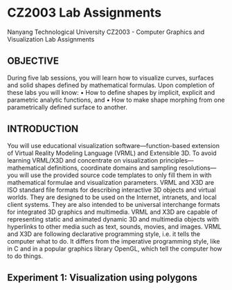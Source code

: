 # CZ2003 Lab Assignments

Nanyang Technological University CZ2003 - Computer Graphics and Visualization Lab Assignments

## OBJECTIVE

During five lab sessions, you will learn how to visualize curves, surfaces and solid
shapes defined by mathematical formulas. Upon completion of these labs you will
know:
• How to define shapes by implicit, explicit and parametric analytic functions, and
• How to make shape morphing from one parametrically defined surface to another.

## INTRODUCTION
You will use educational visualization software—function-based extension of Virtual
Reality Modeling Language (VRML) and Extensible 3D. To avoid learning
VRML/X3D and concentrate on visualization principles—mathematical definitions,
coordinate domains and sampling resolutions—you will use the provided source code
templates to only fill them in with mathematical formulae and visualization parameters.
VRML and X3D are ISO standard file formats for describing interactive 3D objects and
virtual worlds. They are designed to be used on the Internet, intranets, and local client
systems. They are also intended to be universal interchange formats for integrated 3D
graphics and multimedia. VRML and X3D are capable of representing static and
animated dynamic 3D and multimedia objects with hyperlinks to other media such as
text, sounds, movies, and images. VRML and X3D are following declarative
programming style, i.e. it tells the computer what to do. It differs from the imperative
programming style, like in C and in a popular graphics library OpenGL, which tell the
computer how to do things.

## Experiment 1: Visualization using polygons

